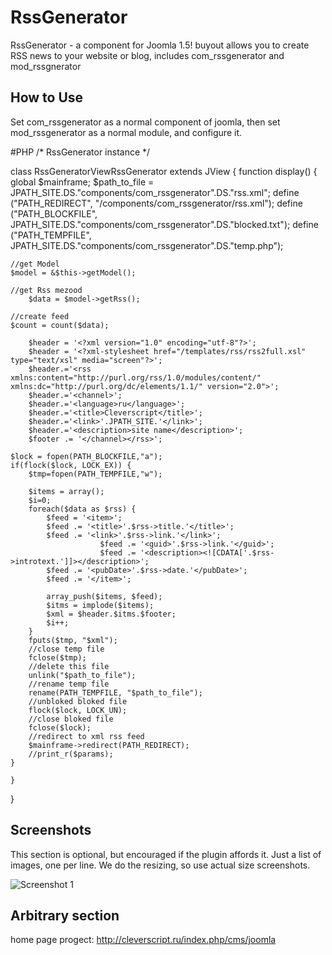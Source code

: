 RssGenerator
=============
RssGenerator - a component for Joomla 1.5! buyout allows you to create RSS news to your website or blog, includes com_rssgenerator and mod_rssgnerator

How to Use
-------------
Set com_rssgenerator as a normal component of joomla, then set mod_rssgenerator as a normal module, and configure it.

#PHP
/* RssGenerator instance */


class RssGeneratorViewRssGenerator extends JView
{
function display()
    {
	global $mainframe;
	$path_to_file = JPATH_SITE.DS."components/com_rssgenerator".DS."rss.xml";
	define ("PATH_REDIRECT", "/components/com_rssgenerator/rss.xml");
	define ("PATH_BLOCKFILE", JPATH_SITE.DS."components/com_rssgenerator".DS."blocked.txt");
	define ("PATH_TEMPFILE", JPATH_SITE.DS."components/com_rssgenerator".DS."temp.php");
	

    //get Model
	$model = &$this->getModel();

	//get Rss mezood
        $data = $model->getRss();

	//create feed
	$count = count($data);

        $header = '<?xml version="1.0" encoding="utf-8"?>';
		$header = '<?xml-stylesheet href="/templates/rss/rss2full.xsl" type="text/xsl" media="screen"?>';
        $header.='<rss xmlns:content="http://purl.org/rss/1.0/modules/content/" xmlns:dc="http://purl.org/dc/elements/1.1/" version="2.0">';
        $header.='<channel>';
        $header.='<language>ru</language>';
        $header.='<title>Cleverscript</title>';
        $header.='<link>'.JPATH_SITE.'</link>';
        $header.='<description>site name</description>';
        $footer .= '</channel></rss>';

    $lock = fopen(PATH_BLOCKFILE,"a");
	if(flock($lock, LOCK_EX)) {
		$tmp=fopen(PATH_TEMPFILE,"w");

		$items = array();
		$i=0;
		foreach($data as $rss) {
			$feed = '<item>';
			$feed .= '<title>'.$rss->title.'</title>';
			$feed .= '<link>'.$rss->link.'</link>';
                        $feed .= '<guid>'.$rss->link.'</guid>';
                        $feed .= '<description><![CDATA['.$rss->introtext.']]></description>';
			$feed .= '<pubDate>'.$rss->date.'</pubDate>';
			$feed .= '</item>';

			array_push($items, $feed);
			$itms = implode($items);
			$xml = $header.$itms.$footer;
			$i++;
		}
		fputs($tmp, "$xml");
		//close temp file
		fclose($tmp);
		//delete this file
		unlink("$path_to_file");
		//rename temp file 
		rename(PATH_TEMPFILE, "$path_to_file");
		//unbloked bloked file
		flock($lock, LOCK_UN);
		//close bloked file
		fclose($lock);
		//redirect to xml rss feed
        $mainframe->redirect(PATH_REDIRECT);
        //print_r($params);
	}

    }
}


Screenshots
-----------

This section is optional, but encouraged if the plugin affords it. Just a list of images, one per line. We do the resizing, so use actual size screenshots.

![Screenshot 1](http://cleverscript.ru/images/mootools/forge/PageMooSlider/rssgen.gif)

Arbitrary section
-----------------

home page progect: http://cleverscript.ru/index.php/cms/joomla
